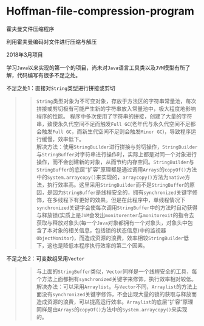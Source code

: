 # Hoffman-file-compression-program

霍夫曼文件压缩程序

利用霍夫曼编码对文件进行压缩与解压

2018年3月项目

学习`Java`以来实现的第一个的项目，尚未对`Java`语言工具类以及`JVM`模型有所了解，代码编写有很多不足之处。

不足之处1：直接对`String`类型进行拼接或剪切<br>
  >>`String`类型对象为不可变对象，存放于方法区的字符串常量池，每次拼接或剪切极有可能产生新的字符串放入常量池中，极大程度地影响程序的性能。
  程序中多次使用了字符串的拼接，创建了大量的字符串，致使永久代空间不足而触发`Full GC`(老年代与永久代空间不足都会触发`Full GC`，而新生代空间不足则会触发`Minor GC`)，导致程序运行缓慢，效率低下。<br>
  解决方法：使用`StringBuilder`进行拼接与剪切操作，`StringBuilder`与`StringBuffer`对字符串进行操作时，实际上都是对同一个对象进行操作，而不会创建新的对象，从而节约内存空间。`StringBuilder`与`StringBuffer`的底层“扩容”原理都是通过调用`Arrays`的`copyOf()`方法中的`System.arraycopy()`来实现的，`arraycopy()`方法为`native`方法，执行效率高。这里采用`StringBuilder`而不是`StringBuffer`的原因，是因为`StringBuffer`是线程安全的，拥有`synchronized`关键字修饰，在多线程下有更好的效果。但是在此程序中，单线程情况下`synchronized`关键字会使每次调用`StringBuffer`中的方法时自动获得与释放锁(实质上是`JVM`会发出`monitorenter`与`monitorexit`的指令去获取与释放对象头(每一个`Java`对象都拥有一个对象头，对象头中包含了本对象的相关信息，包括锁的状态信息)中的监视器`ObjectMonitor`)，而造成资源的浪费，效率相较`StringBuilder`低下，这也是降低本程序执行效率的第二个因素。
  
不足之处2：可变数组采用`Vector`<br>
  >>与上面的`StringBuffer`类似，`Vector`同样是一个线程安全的工具，每个方法上面都拥有`synchronized`关键字来修饰，执行效率相对较低。<br>
  >>解决办法：可以采用`Arraylist`。与`Vector`不同，`Arraylist`的方法上面没有`synchronized`关键字修饰，不会出现大量的锁的获取与释放而造成资源的浪费，可以提高运行效率。`Arraylist`的底层“扩容”原理同样是由`Arrays`的`copyOf()`方法中的`System.arraycopy()`来实现的。
